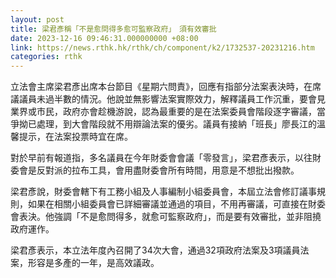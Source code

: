 ```yaml
---
layout: post
title: 梁君彥稱「不是愈問得多愈可監察政府」　須有效審批
date: 2023-12-16 09:46:31.000000000 +08:00
link: https://news.rthk.hk/rthk/ch/component/k2/1732537-20231216.htm
categories: rthk
---
```


立法會主席梁君彥出席本台節目《星期六問責》，回應有指部分法案表決時，在席議議員未過半數的情況。他說並無影響法案實際效力，解釋議員工作沉重，要會見業界或市民，政府亦會趁機游說，認為最重要的是在法案委員會階段逐字審議，當爭拗已處理，到大會階段就不用辯論法案的優劣。議員有接納「班長」廖長江的溫馨提示，在法案投票時宜在席。

對於早前有報道指，多名議員在今年財委會會議「零發言」，梁君彥表示，以往財委會是反對派的拉布工具，會用盡財委會所有時間，用意是不想批出撥款。

梁君彥說，財委會轄下有工務小組及人事編制小組委員會，本屆立法會修訂議事規則，如果在相關小組委員會已詳細審議並通過的項目，不用再審議，可直接在財委會表決。他強調「不是愈問得多，就愈可監察政府」，而是要有效審批，並非阻撓政府運作。

梁君彥表示，本立法年度內召開了34次大會，通過32項政府法案及3項議員法案，形容是多產的一年，是高效議政。
